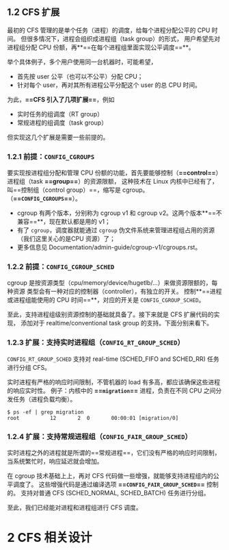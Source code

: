 
## 1.2 CFS 扩展
最初的 CFS 管理的是单个任务（进程）的调度，给每个进程分配公平的 CPU 时间。 但很多情况下，进程会组织成进程组（task group）的形式， 用户希望先对进程组分配 CPU 份额，再**==在每个进程组里面实现公平调度==**。

举个具体例子，多个用户使用同一台机器时，可能希望，

- 首先按 user 公平（也可以不公平）分配 CPU；
- 针对每个 user，再对其所有进程公平分配这个 user 的总 CPU 时间。

为此，**==CFS 引入了几项扩展==**，例如

- 实时任务的组调度（RT group）
- 常规进程的组调度（task group）

但实现这几个扩展是需要一些前提的。

### 1.2.1 前提：`CONFIG_CGROUPS`
要实现按进程组分配和管理 CPU 份额的功能，首先要能够控制（**==control==**） 进程组（task **==group==**）的资源限额， 这种技术在 Linux 内核中已经有了，叫==控制组（control group）==，缩写是 cgroup。 （**==`CONFIG_CGROUPS`==**）。

- cgroup 有两个版本，分别称为 cgroup v1 和 cgroup v2。这两个版本**==不兼容==**，现在默认都是用的 v1；
- 有了 `cgroup`，调度器就能通过 `cgroup` 伪文件系统来管理进程组占用的资源（我们这里关心的是CPU 资源）了；
- 更多信息见 Documentation/admin-guide/cgroup-v1/cgroups.rst。

### 1.2.2 前提：`CONFIG_CGROUP_SCHED`
cgroup 是按资源类型（cpu/memory/device/hugetlb/…）来做资源限额的，每种资源 类型会有一种对应的控制器（controller），有独立的开关。 控制**==进程或进程组能使用的 CPU 时间==**，对应的开关是 `CONFIG_CGROUP_SCHED`。

至此，支持进程组级别资源控制的基础就具备了。接下来就是 CFS 扩展代码的实现， 添加对于 realtime/conventional task group 的支持。下面分别来看下。

### 1.2.3 扩展：支持实时进程组（`CONFIG_RT_GROUP_SCHED`）

`CONFIG_RT_GROUP_SCHED` 支持对 real-time (SCHED_FIFO and SCHED_RR) 任务进行分组 CFS。

实时进程有严格的响应时间限制，不管机器的 load 有多高，都应该确保这些进程的响应实时性。 例子：内核中的 **==`migration`==** 进程，负责在不同 CPU 之间分发任务（进程负载均衡）。

```
$ ps -ef | grep migration
root          12       2  0       00:00:01 [migration/0]
```

### 1.2.4 扩展：支持常规进程组（`CONFIG_FAIR_GROUP_SCHED`）
实时进程之外的进程就是所谓的==常规进程==，它们没有严格的响应时间限制， 当系统繁忙时，响应延迟就会增加。

在 cgroup 技术基础上上，再对 CFS 代码做一些增强，就能够支持进程组内的公平调度了。 这些增强代码是通过编译选项 **==`CONFIG_FAIR_GROUP_SCHED`==** 控制的。 支持对普通 CFS (SCHED_NORMAL, SCHED_BATCH) 任务进行分组。

至此，我们已经能对进程和进程组进行 CFS 调度。

# 2 CFS 相关设计
